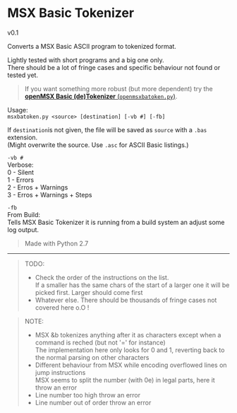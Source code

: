# MSX Basic Tokenizer  
v0.1  

Converts a MSX Basic ASCII program to tokenized format.  

Lightly tested with short programs and a big one only.  
There should be a lot of fringe cases and specific behaviour not found or tested yet.  

> If you want something more robust (but more dependent) try the [**openMSX Basic (de)Tokenizer** (`openmsxbatoken.py`)](https://github.com/farique1/MSX-Basic-Tokenizer/blob/master/OPENMSXBATOKEN.nd).  

Usage:  
`msxbatoken.py <source> [destination] [-vb #] [-fb]`  

If `destination`is not given, the file will be saved as `source` with a `.bas` extension.  
(Might overwrite the source. Use `.asc` for ASCII Basic listings.)  

`-vb #`  
Verbose:  
0 - Silent  
1 - Errors  
2 - Erros + Warnings  
3 - Erros + Warnings + Steps  

`-fb`  
From Build:  
Tells MSX Basic Tokenizer it is running from a build system an adjust some log output.  


> Made with Python 2.7

-------------------------------------  

> TODO:  
> - Check the order of the instructions on the list.  
If a smaller has the same chars of the start of a larger one it will be picked first. Larger should come first  
> - Whatever else. There should be thousands of fringe cases not covered here o.O !  

> NOTE:  
> - MSX &b tokenizes anything after it as characters except when a command is reched (but not '=' for instance)  
The implementation here only looks for 0 and 1, reverting back to the normal parsing on other characters  
> - Different behaviour from MSX while encoding overflowed lines on jump instructions  
MSX seems to split the number (with 0e) in legal parts, here it throw an error  
> - Line number too high throw an error  
> - Line number out of order throw an error  
